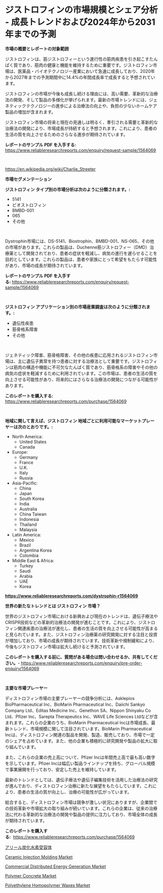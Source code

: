 <p><h1>ジストロフィンの市場規模とシェア分析 - 成長トレンドおよび2024年から2031年までの予測</h1></p><p><strong>市場の概要とレポートの対象範囲</strong></p>
<p><p>ジストロフィンは、筋ジストロフィーという進行性の筋肉疾患を引き起こすたんぱく質であり、筋肉の健康と機能を維持するために重要です。ジストロフィン市場は、医薬品・バイオテクノロジー産業において急速に成長しており、2020年から2027年までの予測期間中に14.4%の年間成長率で成長すると予想されています。</p><p>ジストロフィンの市場が今後も成長し続ける理由には、高い需要、革新的な治療法の開発、そして製品の多様化が挙げられます。最新の市場トレンドには、ジェネティックテクノロジーの進歩による治療法の向上や、負担の少ないホームケア製品の増加が含まれます。</p><p>ジストロフィン市場の将来と現在の見通しは明るく、牽引される需要と革新的な治療法の開発により、市場成長が持続すると予想されます。これにより、患者の生活の質を向上させるためのさらなる進歩が期待されています。</p></p>
<p><strong>レポートのサンプル PDF を入手する:</strong> <a href="https://www.reliableresearchreports.com/enquiry/request-sample/1564069">https://www.reliableresearchreports.com/enquiry/request-sample/1564069</a></p>
<p>&nbsp;</p>
<p><a href="https://en.wikipedia.org/wiki/Charlie_Streeter">https://en.wikipedia.org/wiki/Charlie_Streeter</a></p>
<p><strong>市場セグメンテーション</strong></p>
<p><strong>ジストロフィン タイプ別の市場分析は次のように分類されます。:</strong></p>
<p><ul><li>5141</li><li>ビオストロフィン</li><li>BMBD-001</li><li>065</li><li>その他</li></ul></p>
<p>&nbsp;</p>
<p><p>Dystrophin市場には、DS-5141、Biostrophin、BMBD-001、NS-065、その他の市場があります。これらの製品は、Duchenne筋ジストロフィー（DMD）治療薬として開発されており、患者の症状を軽減し、病気の進行を遅らせることを目的としています。これらの製品は、患者や家族にとって希望をもたらす可能性があり、市場の成長が期待されています。</p></p>
<p><strong>レポートのサンプル PDF を入手する:</strong>&nbsp;<a href="https://www.reliableresearchreports.com/enquiry/request-sample/1564069">https://www.reliableresearchreports.com/enquiry/request-sample/1564069</a></p>
<p>&nbsp;</p>
<p><strong> ジストロフィン アプリケーション別の市場産業調査は次のように分類されます。:</strong></p>
<p><ul><li>遺伝性疾患</li><li>筋骨格系障害</li><li>その他</li></ul></p>
<p>&nbsp;</p>
<p><p>ジェネティック障害、筋骨格障害、その他の疾患に応用されるジストロフィン市場は、主に遺伝子異常を持つ患者に対する治療法として重要です。ジストロフィンは筋肉の構造や機能に不可欠なたんぱく質であり、筋骨格系の障害やその他の病気の症状を軽減するために利用されています。この市場は、患者の生活の質を向上させる可能性があり、将来的にはさらなる治療法の開発につながる可能性があります。</p></p>
<p><strong>このレポートを購入する:</strong>&nbsp; <a href="https://www.reliableresearchreports.com/purchase/1564069">https://www.reliableresearchreports.com/purchase/1564069</a></p>
<p>&nbsp;</p>
<p><strong>地域に関して言えば、ジストロフィン 地域ごとに利用可能なマーケットプレーヤーは次のとおりです。:</strong></p>
<p><ul>
    <li>
        North America:
        <ul>
            <li>United States</li>
            <li>Canada</li>
        </ul>
    </li>
    <li>
        Europe:
        <ul>
            <li>Germany</li>
            <li>France</li>
            <li>U.K.</li>
            <li>Italy</li>
            <li>Russia</li>
        </ul>
    </li>
    <li>
        Asia-Pacific:
        <ul>
            <li>China</li>
            <li>Japan</li>
            <li>South Korea</li>
            <li>India</li>
            <li>Australia</li>
            <li>China Taiwan</li>
            <li>Indonesia</li>
            <li>Thailand</li>
            <li>Malaysia</li>
        </ul>
    </li>
    <li>
        Latin America:
        <ul>
            <li>Mexico</li>
            <li>Brazil</li>
            <li>Argentina Korea</li>
            <li>Colombia</li>
        </ul>
    </li>
    <li>
        Middle East & Africa:
        <ul>
            <li>Turkey</li>
            <li>Saudi</li>
            <li>Arabia</li>
            <li>UAE</li>
            <li>Korea</li>
        </ul>
    </li>
    </ul></p>
<p><strong><a href="https://www.reliableresearchreports.com/dystrophin-r1564069">https://www.reliableresearchreports.com/dystrophin-r1564069</a></strong>&nbsp;</p>
<p><strong>世界の新たなトレンドとは ジストロフィン 市場？</strong></p>
<p><p>世界のジストロフィン市場における新興および現在のトレンドは、遺伝子療法やCRISPR技術などの革新的治療法の開発が進むことです。これにより、ジストロフィン関連疾患の治療法が進化し、患者の生活の質を向上させる可能性が高まると見られています。また、ジストロフィン治療薬の研究開発に対する注目と投資が増加しており、市場の成長が期待されています。技術革新や規制緩和により、今後もジストロフィン市場は拡大し続けると予測されています。</p></p>
<p><strong>このレポートを購入する前に、質問がある場合は問い合わせるか、共有してください。</strong>- <a href="https://www.reliableresearchreports.com/enquiry/pre-order-enquiry/1564069">https://www.reliableresearchreports.com/enquiry/pre-order-enquiry/1564069</a></p>
<p>&nbsp;</p>
<p><strong>主要な市場プレーヤー</strong></p>
<p><p>ディストロフィン市場の主要プレーヤーの競争分析には、Asklepios BioPharmaceutical Inc、BioMarin Pharmaceutical Inc、Daiichi Sankyo Company Ltd、Editas Medicine Inc、Genethon SA、Nippon Shinyaku Co Ltd、Pfizer Inc、Sarepta Therapeutics Inc、WAVE Life Sciences Ltdなどが含まれます。これらの企業のうち、BioMarin Pharmaceutical Incは市場成長、最新トレンド、市場規模に関して注目されています。BioMarin Pharmaceutical Incは、ディストロフィン関連の製品を開発、製造、販売しており、市場で一定のシェアを占めています。また、他の企業も積極的に研究開発や製品の拡大に取り組んでいます。</p><p>また、これらの企業の売上高について、Pfizer Incは年間売上高で最も高い数字を示しています。Pfizer Incは幅広い製品ラインナップを持ち、グローバル規模で事業展開を行っており、安定した売上を維持しています。</p><p>最新のトレンドとしては、遺伝子療法や遺伝子編集技術を活用した治療法の研究が進んでおり、ディストロフィン治療に新たな展望をもたらしています。これにより、患者の生活の質が向上し、治療の可能性が広がっています。</p><p>総合すると、ディストロフィン市場は競争が激しい状況にありますが、企業間での技術革新や市場拡大の取り組みが続いています。これらの企業は、従来の治療法に代わる革新的な治療法の開発や製品の提供に注力しており、市場全体の成長が期待されています。</p></p>
<p><strong>このレポートを購入する:</strong>&nbsp;&nbsp;<a href="https://www.reliableresearchreports.com/purchase/1564069">https://www.reliableresearchreports.com/purchase/1564069</a></p>
<p><p><a href="https://github.com/RandallRunte2023/Market-Research-Report-List-2/blob/main/67046106286.md">アリール炭化水素受容体</a></p><p><a href="https://medium.com/@jeancoleman732/ceramic-injection-molding-market-outlook-complete-industry-analysis-2024-to-2031-e48526a8431a">Ceramic Injection Molding Market</a></p><p><a href="https://github.com/verajwilson971/Market-Research-Report-List-1/blob/main/commercial-distributed-energy-generation-market.md">Commercial Distributed Energy Generation Market</a></p><p><a href="https://medium.com/@elizbethsmithb208/global-polymer-concrete-market-focus-on-application-end-use-industry-type-equipment-and-region-f103f77c0240">Polymer Concrete Market</a></p><p><a href="https://github.com/ORAZITOM/Market-Research-Report-List-1/blob/main/polyethylene-homopolymer-waxes-market.md">Polyethylene Homopolymer Waxes Market</a></p></p>